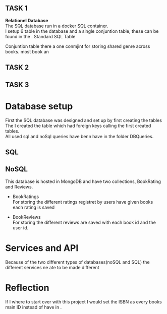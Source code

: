




## TASK 1  
**Relationel Database**  
The SQL database run in a docker SQL container.  
I setup 6 table in the database and a single conjuntion table, these can be found in the .
Standard SQL Table  

Conjuntion table there a one conmjint for storing shared genre across books. most book an 


## TASK 2  

## TASK 3  
# Database setup  
First the SQL database was designed and set up by first creating the tables 
The I created the table which had foreign keys calling the first created tables.  
All used sql and noSql queries have benn have in the folder DBQueries.  

## SQL   
  

## NoSQL  
This database is hosted in MongoDB and have two collections, BookRating and Reviews.  
- BookRatings  
For storing the different ratings registret by users have given books each rating is saved   

- BookReviews  
For storing the different reviews are saved with each book id and the user id.  


# Services and API
Because of the two different types of databases(noSQL and SQL) the different services ne ate to be made different  



# Reflection
If I where to start over with this project I would set the ISBN as every books main ID instead of have in .  



